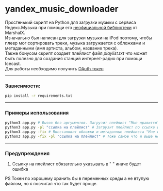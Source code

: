 # yandex_music_downloader
Простенький скрипт на Python для загрузки музыки с сервиса Яндекс.Музыка при помощи его [неофициальной библиотеки](https://github.com/MarshalX/yandex-music-api) от MarshalX.\
Изначально был написан для загрузки музыки на iPod поэтому, чтобы плеер мог сортировать треки, музыка загружается с обложками и метаданными (имя артиста, альбом, название трека).\
Также бонусом скрипт создает плейлист файл *playlist.txt* что может быть полезно для создания станций интернет-радио при помощи Icecast.\
Для работы необходимо получить [OAuth токен](https://github.com/MarshalX/yandex-music-api/discussions/513#discussioncomment-2729781)
***
### Зависимости:
```bash
pip install -r requirements.txt
```
***
### Примеры использования
```bash
python3 app.py # Вызов без аргументов. Загрузит плейлист "Мне нравится" в директорию yandex_music
python3 app.py -pl "ссылка на плейлист" # Загрузит плейлист по ссылке в директорию с названием плейлиста
python3 app.py -fix # Восстановит обложки и метаданные плейлиста "Мне нравится" если они по какой-то причине повредились
python3 app.py -fix -pl "ссылка на плейлист" # Тоже самое что и выше но для плейлиста указанного в ссылке
```
***
### Предупреждения
1. Ссылку на плейлист обязательно указывать в " " иначе будет ошибка

PS Токен по хорошему хранить бы в переменных среды а не втупую файлом, но я посчитал что так будет проще.

